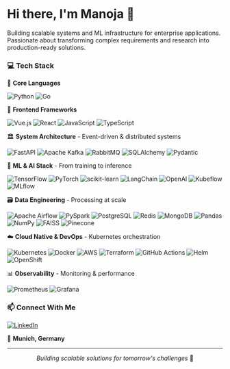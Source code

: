 # Hi there, I'm Manoja 👋

Building scalable systems and ML infrastructure for enterprise applications. Passionate about transforming complex requirements and research into production-ready solutions.

### 💻 Tech Stack


<summary>🐍 <strong>Core Languages</strong></summary>

![Python](https://img.shields.io/badge/-Python-3776AB?style=flat-square&logo=python&logoColor=white)
![Go](https://img.shields.io/badge/-Go-00ADD8?style=flat-square&logo=go&logoColor=white)

<summary>🎨 <strong>Frontend Frameworks</strong> </summary>

![Vue.js](https://img.shields.io/badge/-Vue.js-4FC08D?style=flat-square&logo=vue.js&logoColor=white)
![React](https://img.shields.io/badge/-React-61DAFB?style=flat-square&logo=react&logoColor=black)
![JavaScript](https://img.shields.io/badge/-JavaScript-F7DF1E?style=flat-square&logo=javascript&logoColor=black)
![TypeScript](https://img.shields.io/badge/-TypeScript-3178C6?style=flat-square&logo=typescript&logoColor=white)

<summary>🏛️ <strong>System Architecture</strong> - Event-driven & distributed systems</summary>

![FastAPI](https://img.shields.io/badge/-FastAPI-009688?style=flat-square&logo=fastapi&logoColor=white)
![Apache Kafka](https://img.shields.io/badge/-Apache%20Kafka-231F20?style=flat-square&logo=apache-kafka&logoColor=white)
![RabbitMQ](https://img.shields.io/badge/-RabbitMQ-FF6600?style=flat-square&logo=rabbitmq&logoColor=white)
![SQLAlchemy](https://img.shields.io/badge/-SQLAlchemy-D71F00?style=flat-square&logo=sqlalchemy&logoColor=white)
![Pydantic](https://img.shields.io/badge/-Pydantic-E92063?style=flat-square&logo=pydantic&logoColor=white)



<summary>🤖 <strong>ML & AI Stack</strong> - From training to inference</summary>

![TensorFlow](https://img.shields.io/badge/-TensorFlow-FF6F00?style=flat-square&logo=tensorflow&logoColor=white)
![PyTorch](https://img.shields.io/badge/-PyTorch-EE4C2C?style=flat-square&logo=pytorch&logoColor=white)
![scikit-learn](https://img.shields.io/badge/-scikit--learn-F7931E?style=flat-square&logo=scikit-learn&logoColor=white)
![LangChain](https://img.shields.io/badge/-LangChain-1C3C3C?style=flat-square&logo=langchain&logoColor=white)
![OpenAI](https://img.shields.io/badge/-OpenAI-412991?style=flat-square&logo=openai&logoColor=white)
![Kubeflow](https://img.shields.io/badge/-Kubeflow-326CE5?style=flat-square&logo=kubeflow&logoColor=white)
![MLflow](https://img.shields.io/badge/-MLflow-0194E2?style=flat-square&logo=mlflow&logoColor=white)

<summary>🗃️ <strong>Data Engineering</strong> - Processing at scale</summary>

![Apache Airflow](https://img.shields.io/badge/-Apache%20Airflow-017CEE?style=flat-square&logo=apache-airflow&logoColor=white)
![PySpark](https://img.shields.io/badge/-PySpark-E25A1C?style=flat-square&logo=apache-spark&logoColor=white)
![PostgreSQL](https://img.shields.io/badge/-PostgreSQL-336791?style=flat-square&logo=postgresql&logoColor=white)
![Redis](https://img.shields.io/badge/-Redis-DC382D?style=flat-square&logo=redis&logoColor=white)
![MongoDB](https://img.shields.io/badge/-MongoDB-47A248?style=flat-square&logo=mongodb&logoColor=white)
![Pandas](https://img.shields.io/badge/-Pandas-150458?style=flat-square&logo=pandas&logoColor=white)
![NumPy](https://img.shields.io/badge/-NumPy-013243?style=flat-square&logo=numpy&logoColor=white)
![FAISS](https://img.shields.io/badge/-FAISS-4285F4?style=flat-square&logo=meta&logoColor=white)
![Pinecone](https://img.shields.io/badge/-Pinecone-000000?style=flat-square&logo=pinecone&logoColor=white)

<summary>☁️ <strong>Cloud Native & DevOps</strong> - Kubernetes orchestration</summary>

![Kubernetes](https://img.shields.io/badge/-Kubernetes-326CE5?style=flat-square&logo=kubernetes&logoColor=white)
![Docker](https://img.shields.io/badge/-Docker-2496ED?style=flat-square&logo=docker&logoColor=white)
![AWS](https://img.shields.io/badge/-AWS-232F3E?style=flat-square&logo=amazon-aws&logoColor=white)
![Terraform](https://img.shields.io/badge/-Terraform-623CE4?style=flat-square&logo=terraform&logoColor=white)
![GitHub Actions](https://img.shields.io/badge/-GitHub%20Actions-2088FF?style=flat-square&logo=github-actions&logoColor=white)
![Helm](https://img.shields.io/badge/-Helm-0F1689?style=flat-square&logo=helm&logoColor=white)
![OpenShift](https://img.shields.io/badge/-OpenShift-EE0000?style=flat-square&logo=red-hat-open-shift&logoColor=white)

<summary>📊 <strong>Observability</strong> - Monitoring & performance</summary>

![Prometheus](https://img.shields.io/badge/-Prometheus-E6522C?style=flat-square&logo=prometheus&logoColor=white)
![Grafana](https://img.shields.io/badge/-Grafana-F46800?style=flat-square&logo=grafana&logoColor=white)



### 📫 Connect With Me
[![LinkedIn](https://img.shields.io/badge/-LinkedIn-0077B5?style=flat-square&logo=linkedin&logoColor=white)](https://www.linkedin.com/in/manoja-ha/)


📍 **Munich, Germany**

---


<div align="center">
  
*Building scalable solutions for tomorrow's challenges* 🚀

</div>
